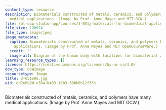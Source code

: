 ```yaml
---
content_type: resource
description: Biomaterials constructed of metals, ceramics, and polymers have many
  medical applications. (Image by Prof. Anne Mayes and MIT OCW.)
file: /ol-ocw-studio-app/courses/3-051j-materials-for-biomedical-applications-spring-2006/dd7e6b2de384b403160338bb0b12f33b_3-051s06.jpg
file_size: 120674
file_type: image/jpeg
image_metadata:
  caption: Biomaterials constructed of metals, ceramics, and polymers have many medical
    applications. (Image by Prof. Anne Mayes and MIT OpenCourseWare.)
  credit: ''
  image-alt: Diagram of the human body with locations for biomaterial applications.
learning_resource_types: []
license: https://creativecommons.org/licenses/by-nc-sa/4.0/
ocw_type: OCWImage
resourcetype: Image
title: 3-051s06.jpg
uid: dd7e6b2d-e384-b403-1603-38bb0b12f33b
---
```

Biomaterials constructed of metals, ceramics, and polymers have many medical applications. (Image by Prof. Anne Mayes and MIT OCW.)